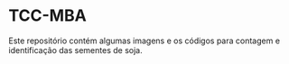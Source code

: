 # TCC-MBA
Este repositório contém algumas imagens e os códigos para contagem e identificação das sementes de soja. 
